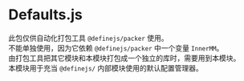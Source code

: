 # Defaults.js

此包仅供自动化打包工具 `@definejs/packer` 使用。  
不能单独使用，因为它依赖 `@definejs/packer` 中一个变量 `InnerMM`。  
由打包工具把其它模块和本模块打包成一个独立的库时，需要用到本模块。  
本模块用于充当 `@definejs/` 内部模块使用的默认配置管理器。   
